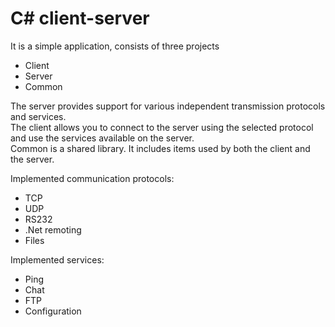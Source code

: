 # C# client-server

It is a simple application, consists of three projects
- Client
- Server
- Common

The server provides support for various independent transmission protocols and services. <br>
The client allows you to connect to the server using the selected protocol and use the services available on the server. <br>
Common is a shared library. It includes items used by both the client and the server. <br>

Implemented communication protocols:
- TCP
- UDP
- RS232
- .Net remoting
- Files

Implemented services:
- Ping
- Chat
- FTP
- Configuration
